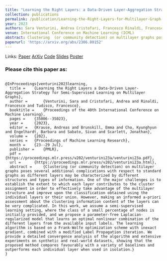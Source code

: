 ```yaml
---
title: "Learning the Right Layers: a Data-Driven Layer-Aggregation Strategy for Semi-Supervised Learning on Multilayer Graphs"
collection: publications
permalink: /publication/Learning-the-Right-Layers-for-Multilayer-Graph-Classification
year: 2023
authors: Sara Venturini, Andrea Cristofari, Francesco Rinaldi, Francesco Tudisco
venue: International Conference on Machine Learning (ICML)
abstract: Clustering  (or community detection) on multilayer graphs poses several additional complications with respect to standard graphs as different layers may be characterized by different structures and types of information. One of the major challenges is to establish the extent to which each layer contributes to the cluster assignment in order to effectively take advantage of the multilayer structure and improve upon the classification obtained using the individual layers or their union. However, making an informed a-priori assessment about the clustering information content of the layers can be very complicated. In this work, we assume a semi-supervised learning setting, where the class of a small percentage of nodes is initially provided,  and we propose a parameter-free Laplacian-regularized model that learns an optimal nonlinear combination of the different layers from the available input labels. The learning algorithm is based on a Frank-Wolfe optimization scheme with inexact gradient, combined with a modified Label Propagation iteration. We provide a detailed convergence analysis of the algorithm and extensive experiments on synthetic and real-world datasets, showing that the proposed method  compares favourably with a variety of baselines and  outperforms each individual layer when used in isolation.
paperurl: 'https://arxiv.org/abs/2306.00152'
---
```


Links: [Paper](https://proceedings.mlr.press/v202/venturini23a/venturini23a.pdf) [ArXiv](https://arxiv.org/abs/2306.00152) [Code](https://github.com/saraventurini/Learning-the-right-layers-on-multilayer-graphs) [Slides](https://saraventurini.github.io/files/ICML23_slides.pdf) [Poster](https://saraventurini.github.io/files/ICML23_poster.pdf)

<h3>Please cite this paper as:</h3>

```

@InProceedings{venturini2023learning,
  title = 	 {Learning the Right Layers a Data-Driven Layer-Aggregation Strategy for Semi-Supervised Learning on Multilayer Graphs},
  author =       {Venturini, Sara and Cristofari, Andrea and Rinaldi, Francesco and Tudisco, Francesco},
  booktitle = 	 {Proceedings of the 40th International Conference on Machine Learning},
  pages = 	 {35006--35023},
  year = 	 {2023},
  editor = 	 {Krause, Andreas and Brunskill, Emma and Cho, Kyunghyun and Engelhardt, Barbara and Sabato, Sivan and Scarlett, Jonathan},
  volume = 	 {202},
  series = 	 {Proceedings of Machine Learning Research},
  month = 	 {23--29 Jul},
  publisher =    {PMLR},
  pdf = 	 {https://proceedings.mlr.press/v202/venturini23a/venturini23a.pdf},
  url = 	 {https://proceedings.mlr.press/v202/venturini23a.html},
  abstract = 	 {Clustering (or community detection) on multilayer graphs poses several additional complications with respect to standard graphs as different layers may be characterized by different structures and types of information. One of the major challenges is to establish the extent to which each layer contributes to the cluster assignment in order to effectively take advantage of the multilayer structure and improve upon the classification obtained using the individual layers or their union. However, making an informed a-priori assessment about the clustering information content of the layers can be very complicated. In this work, we assume a semi-supervised learning setting, where the class of a small percentage of nodes is initially provided, and we propose a parameter-free Laplacian-regularized model that learns an optimal nonlinear combination of the different layers from the available input labels. The learning algorithm is based on a Frank-Wolfe optimization scheme with inexact gradient, combined with a modified Label Propagation iteration. We provide a detailed convergence analysis of the algorithm and extensive experiments on synthetic and real-world datasets, showing that the proposed method compares favourably with a variety of baselines and outperforms each individual layer when used in isolation.}
}
```

